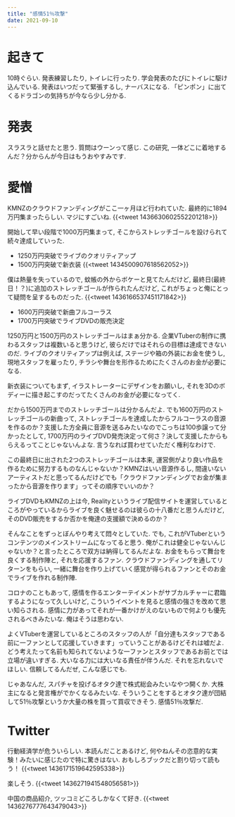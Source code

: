 ```yaml
---
title: "感情51％攻撃"
date: 2021-09-10
---
```


# 起きて
10時ぐらい. 発表練習したり, トイレに行ったり. 学会発表のたびにトイレに駆け込んでいる. 発表はいつだって緊張するし, ナーバスになる. 「ピンポン」に出てくるドラゴンの気持ちが今なら少し分かる.

# 発表
スラスラと話せたと思う. 質問はウーンって感じ. この研究, 一体どこに着地するんだ？分からんが今日はもうおやすみです. 
# 愛憎
KMNZのクラウドファンディングがここ一ヶ月ほど行われていた. 最終的に1894万円集まったらしい. マジにすごいね.
{{<tweet 1436630602552201218>}}

開始して早い段階で1000万円集まって, そこからストレッチゴールを設けられて続々達成していった. 

- 1250万円突破でライブのクオリティアップ
- 1500万円突破で新衣装
{{<tweet 1434500907618562052>}}

僕は熱量を失っているので, 蚊帳の外からボケーと見てたんだけど, 最終日(最終日！？)に追加のストレッチゴールが作られたんだけど, これがちょっと俺にとって疑問を呈するものだった.
{{<tweet 1436166537451171842>}}

- 1600万円突破で新曲フルコーラス
- 1700万円突破でライブDVDの販売決定

1250万円と1500万円のストレッチゴールはまぁ分かる. 企業VTuberの制作に携わるスタッフは複数いると思うけど, 彼らだけではそれらの目標は達成できないのだ. ライブのクオリティアップは例えば, ステージや箱の外装にお金を使うし, 現地スタッフを雇ったり, チラシや舞台を形作るためにたくさんのお金が必要になる.

新衣装についてもまず, イラストレーターにデザインをお願いし, それを3Dのボディーに描き起こすのだってたくさんのお金が必要になってく.

だから1500万円までのストレッチゴールは分かるんだよ. でも1600万円のストレッチゴールの新曲って, ストレッチゴールを達成したからフルコーラスの音源を作るのか？支援した方全員に音源を送るみたいなのでこっちは100歩譲って分かったとして, 1700万円のライブDVD発売決定って何さ？決して支援したからもらえるってことじゃないんよな. 言うなれば買わせていただく権利なわけで.

この最終日に出された2つのストレッチゴールは本来, 運営側がより良い作品を作るために努力するものなんじゃないか？KMNZはいい音源作るし, 間違いないアーティストだと思ってるんだけどでも「クラウドファンディングでお金が集まったから音源を作ります」ってその順序でいいのか？

ライブDVDもKMNZの上は今, Realityというライブ配信サイトを運営しているところがやっているからライブを良く魅せるのは彼らの十八番だと思うんだけど, そのDVD販売をするか否かを俺達の支援額で決めるのか？

そんなことをずっとぼんやり考えて悶々としていた.
でも, これがVTuberというコンテンツのメインストリームになってると思う. 俺がこれは健全じゃないんじゃないか？と言ったところで双方は納得してるんだよな. お金をもらって舞台を良くする制作陣と, それを応援するファン. クラウドファンディングを通してリターンをもらい, 一緒に舞台を作り上げていく感覚が得られるファンとそのお金でライブを作れる制作陣.

コロナのこともあって, 感情を作るエンターテイメントがサブカルチャーに君臨するようになって久しいけど, こういうイベントを見ると感情の強さを改めて思い知らされる. 感情に力があってそれが一番かけがえのないもので何よりも優先されるべきみたいな. 俺はそうは思わない. 

よくVTuberを運営しているところのスタッフの人が「自分達もスタッフである前に一ファンとして応援していきます」っていうことがあるけどそれは嘘だよ. どう考えたって名前も知られてないような一ファンとスタッフであるお前とでは立場が違いすぎる. 大いなる力には大いなる責任が伴うんだ. それを忘れないでほしい. 信頼してるんだぜ, こんな感じでも.

じゃあなんだ, スパチャを投げるオタク達で株式総会みたいなやつ開くか. 大株主になると発言権がでかくなるみたいな. そういうことをするとオタク達が団結して51％攻撃というか大量の株を買って買収できそう. 感情51％攻撃だ.

# Twitter
行動経済学が危ういらしい. 本読んだことあるけど, 何やねんその恣意的な実験！みたいに感じたので特に驚きはない. おもしろブックだと割り切って読もう！
{{<tweet 1436171519642595338>}}

楽しそう.
{{<tweet 1436271941548056581>}}

中国の商品紹介, ツッコミどころしかなくて好き.
{{<tweet 1436276777643479043>}}